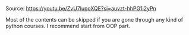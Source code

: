 Source: https://youtu.be/ZvU7lupoXQE?si=auvzt-hhPG1i2yPn

Most of the contents can be skipped if you are gone through any kind of python courses. I recommend start from OOP part.

